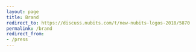 ```yaml
---
layout: page
title: Brand
redirect_to: https://discuss.nubits.com/t/new-nubits-logos-2018/5870
permalink: /brand
redirect_from:
- /press
---
```

